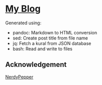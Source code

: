 # [My Blog](https://veera.app)
Generated using:
- pandoc: Markdown to HTML conversion
- sed: Create post title from file name
- jq: Fetch a kural from JSON database 
- bash: Read and write to files

## Acknowledgement
[NerdyPepper](https://github.com/NerdyPepper/site)
